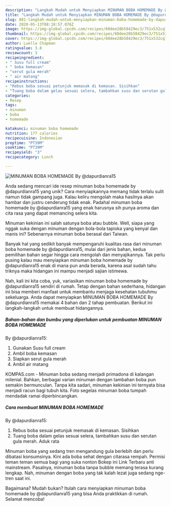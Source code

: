 ```yaml
---
description: "Langkah Mudah untuk Menyiapkan MINUMAN BOBA HOMEMADE By @dapurdianra15 Anti Gagal"
title: "Langkah Mudah untuk Menyiapkan MINUMAN BOBA HOMEMADE By @dapurdianra15 Anti Gagal"
slug: 881-langkah-mudah-untuk-menyiapkan-minuman-boba-homemade-by-dapurdianra15-anti-gagal
date: 2020-05-13T08:18:57.076Z
image: https://img-global.cpcdn.com/recipes/60dee28b58429ec3/751x532cq70/minuman-boba-homemade-by-dapurdianra15-foto-resep-utama.jpg
thumbnail: https://img-global.cpcdn.com/recipes/60dee28b58429ec3/751x532cq70/minuman-boba-homemade-by-dapurdianra15-foto-resep-utama.jpg
cover: https://img-global.cpcdn.com/recipes/60dee28b58429ec3/751x532cq70/minuman-boba-homemade-by-dapurdianra15-foto-resep-utama.jpg
author: Luella Chapman
ratingvalue: 3.8
reviewcount: 3
recipeingredient:
- " Susu full cream"
- " boba kemasan"
- "serut gula merah"
- " air matang"
recipeinstructions:
- "Rebus boba sesuai petunjuk memasak di kemasan. Sisihkan"
- "Tuang boba dalam gelas sesuai selera, tambahkan susu dan serutan gula merah. Aduk rata"
categories:
- Resep
tags:
- minuman
- boba
- homemade

katakunci: minuman boba homemade 
nutrition: 177 calories
recipecuisine: Indonesian
preptime: "PT39M"
cooktime: "PT39M"
recipeyield: "3"
recipecategory: Lunch

---
```



![MINUMAN BOBA HOMEMADE
By @dapurdianra15](https://img-global.cpcdn.com/recipes/60dee28b58429ec3/751x532cq70/minuman-boba-homemade-by-dapurdianra15-foto-resep-utama.jpg)

Anda sedang mencari ide resep minuman boba homemade
by @dapurdianra15 yang unik? Cara menyiapkannya memang tidak terlalu sulit namun tidak gampang juga. Kalau keliru mengolah maka hasilnya akan hambar dan justru cenderung tidak enak. Padahal minuman boba homemade
by @dapurdianra15 yang enak harusnya sih punya aroma dan cita rasa yang dapat memancing selera kita.

Minuman kekinian ini salah satunya boba atau bubble. Well, siapa yang nggak suka dengan minuman dengan bola-bola tapioka yang kenyal dan manis ini? Sebenarnya minuman boba berasal dari Taiwan.

Banyak hal yang sedikit banyak mempengaruhi kualitas rasa dari minuman boba homemade
by @dapurdianra15, mulai dari jenis bahan, kedua pemilihan bahan segar hingga cara mengolah dan menyajikannya. Tak perlu pusing kalau mau menyiapkan minuman boba homemade
by @dapurdianra15 enak di mana pun anda berada, karena asal sudah tahu triknya maka hidangan ini mampu menjadi sajian istimewa.


Nah, kali ini kita coba, yuk, variasikan minuman boba homemade
by @dapurdianra15 sendiri di rumah. Tetap dengan bahan sederhana, hidangan ini bisa memberi manfaat untuk membantu menjaga kesehatan tubuhmu sekeluarga. Anda dapat menyiapkan MINUMAN BOBA HOMEMADE
By @dapurdianra15 memakai 4 bahan dan 2 tahap pembuatan. Berikut ini langkah-langkah untuk membuat hidangannya.

<!--inarticleads1-->

##### Bahan-bahan dan bumbu yang diperlukan untuk pembuatan MINUMAN BOBA HOMEMADE
By @dapurdianra15:

1. Gunakan  Susu full cream
1. Ambil  boba kemasan
1. Siapkan serut gula merah
1. Ambil  air matang


KOMPAS.com - Minuman boba sedang menjadi primadona di kalangan milenial. Bahkan, berbagai varian minuman dengan tambahan boba pun semakin bermunculan. Tanpa kita sadari, minuman kekinian ini ternyata bisa menjadi racun bagi tubuh kita. Foto segelas minuman boba tumpah mendadak ramai diperbincangkan. 

<!--inarticleads2-->

##### Cara membuat MINUMAN BOBA HOMEMADE
By @dapurdianra15:

1. Rebus boba sesuai petunjuk memasak di kemasan. Sisihkan
1. Tuang boba dalam gelas sesuai selera, tambahkan susu dan serutan gula merah. Aduk rata


Minuman boba yang sedang tren mengandung gula berlebih dan perlu dibatasi konsumsinya. Kini ada boba sehat dengan citarasa rempah. Permisi teman teman semua bagi yang suka nonton Bokep ini Link Terbaru anti mainstream. Pasalnya, minuman boba tanpa bubble memang terasa kurang lengkap. Nah, minuman dengan boba yang tak kalah lezat juga sedang nge-tren saat ini. 

Bagaimana? Mudah bukan? Itulah cara menyiapkan minuman boba homemade
by @dapurdianra15 yang bisa Anda praktikkan di rumah. Selamat mencoba!
